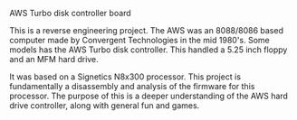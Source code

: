 AWS Turbo disk controller board

This is a reverse engineering project.
The AWS was an 8088/8086 based computer made by Convergent Technologies in
the mid 1980's.  Some models has the AWS Turbo disk controller.
This handled a 5.25 inch floppy and an MFM hard drive.

It was based on a Signetics N8x300 processor.
This project is fundamentally a disassembly and analysis of the firmware
for this processor.  The purpose of this is a deeper understanding of the
AWS hard drive controller, along with general fun and games.
